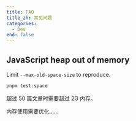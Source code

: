 ```yaml
---
title: FAQ
title_zh: 常见问题
categories:
  - Dev
end: false
---
```


## JavaScript heap out of memory

Limit `--max-old-space-size` to reproduce.

```bash
pnpm test:space
```

超过 50 篇文章时需要超过 2G 内存。

内存使用需要优化……
